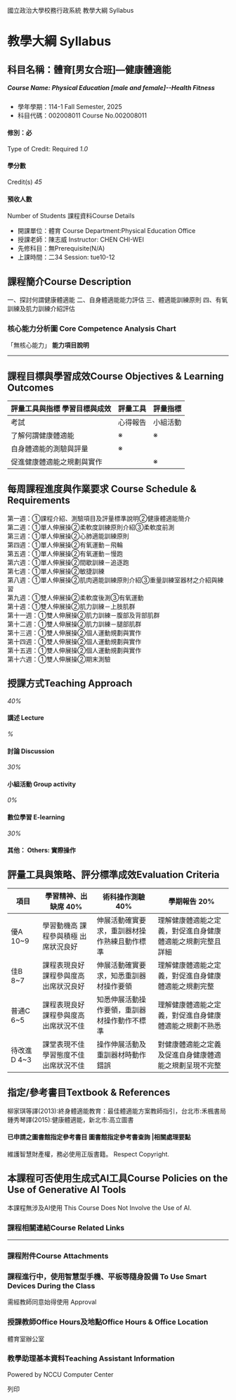 國立政治大學校務行政系統 教學大綱 Syllabus
# 教學大綱 Syllabus
##  科目名稱：體育[男女合班]—健康體適能
#####  Course Name: Physical Education [male and female]--Health Fitness
  * 學年學期：114-1 Fall Semester, 2025 
  * 科目代碼：002008011 Course No.002008011


#### 修別：必
Type of Credit: Required 
_1.0_
#### 學分數
Credit(s)
_45_
#### 預收人數
Number of Students
課程資料Course Details
  * 開課單位：體育 Course Department:Physical Education Office 
  * 授課老師：陳志威 Instructor: CHEN CHI-WEI 
  * 先修科目：無Prerequisite(N/A)
  * 上課時間：二34 Session: tue10-12


##  課程簡介Course Description
一、探討何謂健康體適能
二、自身體適能能力評估
三、體適能訓練原則
四、有氧訓練及肌力訓練介紹評估
###  核心能力分析圖 Core Competence Analysis Chart
「無核心能力」 
**能力項目說明**
* * *
##  課程目標與學習成效Course Objectives & Learning Outcomes 
評量工具與指標 學習目標與成效 |  評量工具 |  評量指標  
---|---|---  
考試 |  心得報告 |  小組活動 |  器材操作 |  其他 |  測驗藍圖 |  評量尺規  
了解何謂健康體適能 |  ※ |  ※ |  |  |  |  |   
自身體適能的測驗與評量 |  ※ |  |  |  ※ |  |  ※ |  ※  
促進健康體適能之規劃與實作 |  |  ※ |  ※ |  ※ |  |  ※ |  ※  
##  每周課程進度與作業要求 Course Schedule & Requirements
第一週：①課程介紹、測驗項目及評量標準說明②健康體適能簡介  
第二週：①單人伸展操②柔軟度訓練原則介紹③柔軟度前測  
第三週：①單人伸展操②心肺適能訓練原則  
第四週：①單人伸展操②有氧運動－飛輪  
第五週：①單人伸展操②有氧運動－慢跑  
第六週：①單人伸展操②間歇訓練－追逐跑  
第七週：①單人伸展操②敏捷訓練  
第八週：①單人伸展操②肌肉適能訓練原則介紹③重量訓練室器材之介紹與練習  
第九週：①雙人伸展操②柔軟度後測③有氧運動  
第十週：①雙人伸展操②肌力訓練－上肢肌群  
第十一週：①雙人伸展操②肌力訓練－腹部及背部肌群  
第十二週：①雙人伸展操②肌力訓練－腿部肌群  
第十三週：①雙人伸展操②個人運動規劃與實作  
第十四週：①雙人伸展操②個人運動規劃與實作  
第十五週：①雙人伸展操②個人運動規劃與實作  
第十六週：①雙人伸展操②期末測驗
##  授課方式Teaching Approach
_40%_
####  講述 Lecture
_%_
####  討論 Discussion
_30%_
####  小組活動 Group activity
_0%_
####  數位學習 E-learning
_30%_
####  其他： Others: 實際操作 
##  評量工具與策略、評分標準成效Evaluation Criteria
項目 |  學習精神、出缺席 40% |  術科操作測驗 40% |  學期報告 20%  
---|---|---|---  
優A 10~9 |  學習動機高 課程參與積極 出席狀況良好 |  伸展活動確實要求，重訓器材操作熟練且動作標準 |  理解健康體適能之定義，對促進自身健康體適能之規劃完整且詳細  
佳B 8~7 |  課程表現良好 課程參與度高 出席狀況良好 |  伸展活動確實要求，知悉重訓器材操作要領 |  理解健康體適能之定義，對促進自身健康體適能之規劃完整  
普通C 6~5 |  課程表現良好 課程參與度高 出席狀況不佳 |  知悉伸展活動操作要領，重訓器材操作動作不標準 |  理解健康體適能之定義，對促進自身健康體適能之規劃不熟悉  
待改進D 4~3 |  課堂表現不佳 學習態度不佳 出席狀況不佳 |  操作伸展活動及重訓器材時動作錯誤 |  對健康體適能之定義及促進自身健康體適能之規劃呈現不完整  
##  指定/參考書目Textbook & References
柳家琪等譯(2013):終身體適能教育：最佳體適能方案教師指引，台北市:禾楓書局
鍾秀琴譯(2015):健康體適能，新北市:高立圖書
####  已申請之圖書館指定參考書目  圖書館指定參考書查詢 |相關處理要點
維護智慧財產權，務必使用正版書籍。 Respect Copyright.
##  本課程可否使用生成式AI工具Course Policies on the Use of Generative AI Tools
本課程無涉及AI使用 This Course Does Not Involve the Use of AI.
###  課程相關連結Course Related Links
* * *
###  課程附件Course Attachments
###  課程進行中，使用智慧型手機、平板等隨身設備 To Use Smart Devices During the Class
需經教師同意始得使用  Approval
###  授課教師Office Hours及地點Office Hours & Office Location
體育室辦公室
###  教學助理基本資料Teaching Assistant Information
Powered by NCCU Computer Center
  
列印

